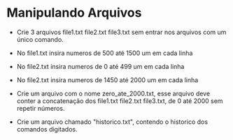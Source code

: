 # Manipulando Arquivos

* Crie 3 arquivos file1.txt file2.txt file3.txt sem entrar nos arquivos com um
único comando.

* No file1.txt insira numeros de 500 até 1500 um em cada linha

* No file2.txt insira numeros de 0 até 499 um em cada linha

* No file2.txt insira numeros de 1450 até 2000 um em cada linha

* Crie um arquivo com o nome zero_ate_2000.txt, esse arquivo deve conter a
concatenação dos file1.txt file2.txt file3.txt, de 0 até 2000 sem repetir
números.

* Crie um arquivo chamado "historico.txt", contendo o historico dos comandos
digitados.
